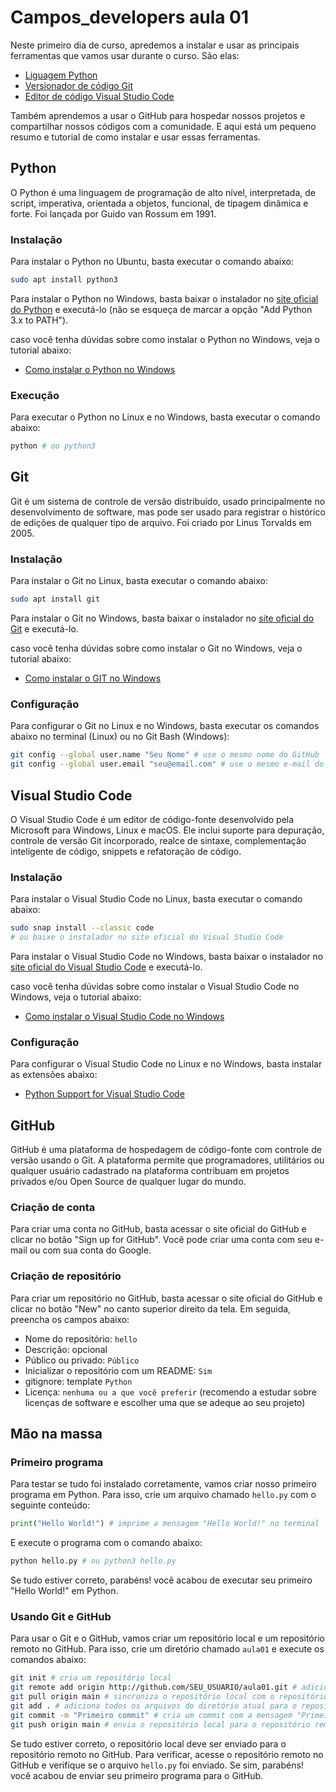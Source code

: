 # Campos_developers aula 01

Neste primeiro dia de curso, apredemos a instalar e usar as principais ferramentas que vamos usar durante o curso. São elas:

- [Liguagem Python](https://www.python.org/)
- [Versionador de código Git](https://git-scm.com/)
- [Editor de código Visual Studio Code](https://code.visualstudio.com/)

Também aprendemos a usar o GitHub para hospedar nossos projetos e compartilhar nossos códigos com a comunidade.
E aqui está um pequeno resumo e tutorial de como instalar e usar essas ferramentas.

## Python

O Python é uma linguagem de programação de alto nível, interpretada, de script, imperativa, orientada a objetos, funcional, de tipagem dinâmica e forte. Foi lançada por Guido van Rossum em 1991.

### Instalação

Para instalar o Python no Ubuntu, basta executar o comando abaixo:

```bash
sudo apt install python3
```

Para instalar o Python no Windows, basta baixar o instalador no
[site oficial do Python](https://www.python.org/downloads/windows/) e executá-lo (não se esqueça de marcar a opção "Add Python 3.x to PATH").

caso você tenha dúvidas sobre como instalar o Python no Windows, veja o tutorial abaixo:

- [Como instalar o Python no Windows](https://www.youtube.com/watch?v=QX4d2FkLs8M&ab_channel=CamposDevelopers)

### Execução

Para executar o Python no Linux e no Windows, basta executar o comando abaixo:

```bash
python # ou python3
```

## Git

Git é um sistema de controle de versão distribuído, usado principalmente no desenvolvimento de software, mas pode ser usado para registrar o histórico de edições de qualquer tipo de arquivo. Foi criado por Linus Torvalds em 2005.

### Instalação

Para instalar o Git no Linux, basta executar o comando abaixo:

```bash
sudo apt install git
```

Para instalar o Git no Windows, basta baixar o instalador no [site oficial do Git](https://git-scm.com/downloads) e executá-lo.

caso você tenha dúvidas sobre como instalar o Git no Windows, veja o tutorial abaixo:

- [Como instalar o GIT no Windows](https://www.youtube.com/watch?v=gmyiJcn1WuQ&ab_channel=CamposDevelopers)

### Configuração

Para configurar o Git no Linux e no Windows, basta executar os comandos abaixo no terminal (Linux) ou no Git Bash (Windows):

```bash
git config --global user.name "Seu Nome" # use o mesmo nome do GitHub
git config --global user.email "seu@email.com" # use o mesmo e-mail do GitHub
```

## Visual Studio Code

O Visual Studio Code é um editor de código-fonte desenvolvido pela Microsoft para Windows, Linux e macOS. Ele inclui suporte para depuração, controle de versão Git incorporado, realce de sintaxe, complementação inteligente de código, snippets e refatoração de código.

### Instalação

Para instalar o Visual Studio Code no Linux, basta executar o comando abaixo:

```bash
sudo snap install --classic code
# ou baixe o instalador no site oficial do Visual Studio Code
```

Para instalar o Visual Studio Code no Windows, basta baixar o instalador no
[site oficial do Visual Studio Code](https://code.visualstudio.com/) e executá-lo.

caso você tenha dúvidas sobre como instalar o Visual Studio Code no Windows, veja o tutorial abaixo:

- [Como instalar o Visual Studio Code no Windows](https://www.youtube.com/watch?v=E5Bl3pxJeuI&ab_channel=CamposDevelopers)

### Configuração

Para configurar o Visual Studio Code no Linux e no Windows, basta instalar as extensões abaixo:

- [Python Support for Visual Studio Code](https://marketplace.visualstudio.com/items?itemName=ms-python.python)

## GitHub

GitHub é uma plataforma de hospedagem de código-fonte com controle de versão usando o Git. A plataforma permite que programadores, utilitários ou qualquer usuário cadastrado na plataforma contribuam em projetos privados e/ou Open Source de qualquer lugar do mundo.

### Criação de conta

Para criar uma conta no GitHub, basta acessar o site oficial do GitHub e clicar no botão "Sign up for GitHub". Você pode criar uma conta com seu e-mail ou com sua conta do Google.

### Criação de repositório

Para criar um repositório no GitHub, basta acessar o site oficial do GitHub e clicar no botão "New" no canto superior direito da tela. Em seguida, preencha os campos abaixo:

- Nome do repositório: `hello`
- Descrição: opcional
- Público ou privado: `Público`
- Inicializar o repositório com um README: `Sim`
- gitignore: template `Python`
- Licença: `nenhuma ou a que você preferir` (recomendo a estudar sobre licenças de software e escolher uma que se adeque ao seu projeto)

## Mão na massa

### Primeiro programa

Para testar se tudo foi instalado corretamente, vamos criar nosso primeiro programa em Python. Para isso, crie um arquivo chamado `hello.py` com o seguinte conteúdo:

```python
print("Hello World!") # imprime a mensagem "Hello World!" no terminal
```

E execute o programa com o comando abaixo:

```bash
python hello.py # ou python3 hello.py
```

Se tudo estiver correto, parabéns! você acabou de executar seu primeiro "Hello World!" em Python.

### Usando Git e GitHub

Para usar o Git e o GitHub, vamos criar um repositório local e um repositório remoto no GitHub. Para isso, crie um diretório chamado `aula01` e execute os comandos abaixo:

```bash
git init # cria um repositório local
git remote add origin http://github.com/SEU_USUARIO/aula01.git # adiciona a referência do repositório remoto
git pull origin main # sincroniza o repositório local com o repositório remoto
git add . # adiciona todos os arquivos do diretório atual para o repositório local
git commit -m "Primeiro commit" # cria um commit com a mensagem "Primeiro commit"
git push origin main # envia o repositório local para o repositório remoto
```

Se tudo estiver correto, o repositório local deve ser enviado para o repositório remoto no GitHub. Para verificar, acesse o repositório remoto no GitHub e verifique se o arquivo `hello.py` foi enviado. Se sim, parabéns! você acabou de enviar seu primeiro programa para o GitHub.
